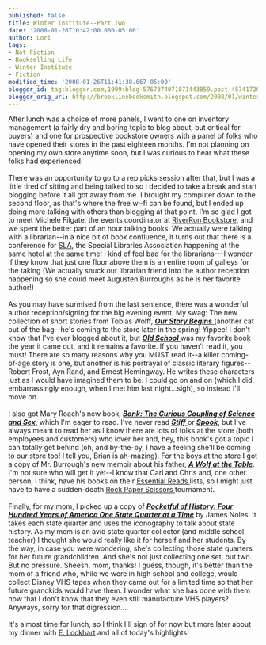 ```yaml
---
published: false
title: Winter Institute--Part Two
date: '2008-01-26T10:42:00.000-05:00'
author: Lori
tags:
- Not Fiction
- Bookselling Life
- Winter Institute
- Fiction
modified_time: '2008-01-26T11:41:38.667-05:00'
blogger_id: tag:blogger.com,1999:blog-5767374071871443859.post-4574172013616149535
blogger_orig_url: http://brooklinebooksmith.blogspot.com/2008/01/winter-institute-part-two.html
---
```


After lunch was a choice of more panels, I went to one on inventory management (a fairly dry and boring topic to blog about, but critical for buyers) and one for prospective bookstore owners with a panel of folks who have opened their stores in the past eighteen months. I'm not planning on opening my own store anytime soon, but I was curious to hear what these folks had experienced.<br /><br />There was an opportunity to go to a rep picks session after that, but I was a little tired of sitting and being talked to so I decided to take a break and start blogging before it all got away from me. I brought my computer down to the second floor, as that's where the free wi-fi can be found, but I ended up doing more talking with others than blogging at that point. I'm so glad I got to meet Michele Filgate, the events coordinator at <a href="http://www.riverrunbookstore.com/">RiverRun Bookstore</a>, and we spent the better part of an hour talking books. We actually were talking with a librarian--in a nice bit of book confluence, it turns out that there is a conference for <a href="http://www.sla.org/">SLA</a>, the Special Libraries Association happening at the same hotel at the same time! I kind of feel bad for the librarians---I wonder if they know that just one floor above them is an entire room of galleys for the taking (We actually snuck our librarian friend into the author reception happening so she could meet Augusten Burroughs as he is her favorite author!)<br /><br />As you may have surmised from the last sentence, there was a wonderful author reception/signing for the big evening event. My swag: The new collection of short stories from Tobias Wolff, <a href="http://brookline.booksense.com/NASApp/store/Product?s=showproduct&amp;isbn=9781400044597"><strong><em>Our Story Begins</em></strong> </a>(another cat out of the bag--he's coming to the store later in the spring! Yippee! I don't know that I've ever blogged about it, but <a href="http://brookline.booksense.com/NASApp/store/Product?s=showproduct&amp;isbn=9780375701498"><strong><em>Old School</em></strong> </a>was my favorite book the year it came out, and it remains a favorite. If you haven't read it, you must! There are so many reasons why you MUST read it--a killer coming-of-age story is one, but another is his portrayal of classic literary figures--Robert Frost, Ayn Rand, and Ernest Hemingway. He writes these characters just as I would have imagined them to be. I could go on and on (which I did, embarrassingly enough, when I met him last night...sigh), so instead I'll move on.<br /><br />I also got Mary Roach's new book, <strong><em><a href="http://brookline.booksense.com/NASApp/store/Product?s=showproduct&amp;isbn=9780393064643">Bonk: The Curious Coupling of Science and Sex</a></em></strong>, which I'm eager to read. I've never read <a href="http://brookline.booksense.com/NASApp/store/Product?s=showproduct&amp;isbn=9780393324822"><strong><em>Stiff</em></strong> </a>or <strong><em><a href="http://brookline.booksense.com/NASApp/store/Product?s=showproduct&amp;isbn=9780393059625">Spook</a></em></strong>, but I've always meant to read her as I know there are lots of folks at the store (both employees and customers) who lover her and, hey, this book's got a topic I can totally get behind (oh, and by-the-by, I have a feeling she'll be coming to our store too! I tell you, Brian is ah-mazing). For the boys at the store I got a copy of Mr. Burrough's new memoir about his father, <a href="http://brookline.booksense.com/NASApp/store/Product?s=showproduct&amp;isbn=9780312342029"><strong><em>A Wolf at the Table</em></strong></a>. I'm not sure who will get it yet--I know that Carl and Chris and, one other person, I think, have his books on their <a href="http://www.brooklinebooksmith.com/essentialreads.htm">Essential Reads </a>lists, so I might just have to have a sudden-death <a href="http://www.worldrps.com/">Rock Paper Scissors </a>tournament.<br /><br />Finally, for my mom, I picked up a copy of <strong><em><a href="http://brookline.booksense.com/NASApp/store/Product?s=showproduct&amp;isbn=9780306815782">Pocketful of History: Four Hundred Years of America One State Quarter at a Time</a></em></strong> by James Noles. It takes each state quarter and uses the iconography to talk about state history. As my mom is an avid state quarter collector (and middle school teacher) I thought she would really like it for herself and her students. By the way, in case you were wondering, she's collecting those state quarters for her future grandchildren. And she's not just collecting one set, but two. But no pressure. Sheesh, mom, thanks! I guess, though, it's better than the mom of a friend who, while we were in high school and college, would collect Disney VHS tapes when they came out for a limited time so that her future grandkids would have them. I wonder what she has done with them now that I don't know that they even still manufacture VHS players? Anyways, sorry for that digression...<br /><br />It's almost time for lunch, so I think I'll sign of for now but more later about my dinner with <a href="http://www.theboyfriendlist.com/">E. Lockhart</a> and all of today's highlights!